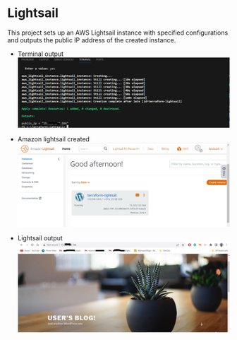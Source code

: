 # Lightsail

This project sets up an AWS Lightsail instance with specified configurations and outputs the public IP address of the created instance. 

* Terminal output 
![terminal output](lightsail.PNG)

* Amazon lightsail created
![amazon](amazonlightsail.PNG)

* Lightsail output
![output](lightsaildone.PNG)